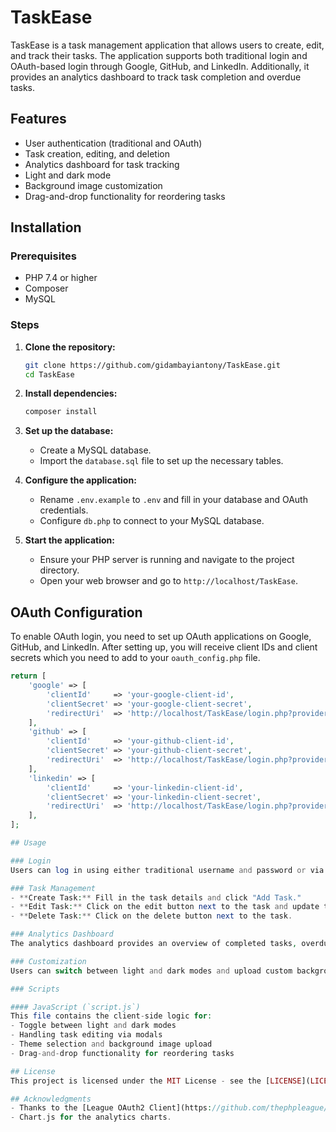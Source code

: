 # TaskEase

TaskEase is a task management application that allows users to create, edit, and track their tasks. The application supports both traditional login and OAuth-based login through Google, GitHub, and LinkedIn. Additionally, it provides an analytics dashboard to track task completion and overdue tasks.

## Features

- User authentication (traditional and OAuth)
- Task creation, editing, and deletion
- Analytics dashboard for task tracking
- Light and dark mode
- Background image customization
- Drag-and-drop functionality for reordering tasks

## Installation

### Prerequisites

- PHP 7.4 or higher
- Composer
- MySQL

### Steps

1. **Clone the repository:**

    ```bash
    git clone https://github.com/gidambayiantony/TaskEase.git
    cd TaskEase
    ```

2. **Install dependencies:**

    ```bash
    composer install
    ```

3. **Set up the database:**

    - Create a MySQL database.
    - Import the `database.sql` file to set up the necessary tables.

4. **Configure the application:**

    - Rename `.env.example` to `.env` and fill in your database and OAuth credentials.
    - Configure `db.php` to connect to your MySQL database.

5. **Start the application:**

    - Ensure your PHP server is running and navigate to the project directory.
    - Open your web browser and go to `http://localhost/TaskEase`.

## OAuth Configuration

To enable OAuth login, you need to set up OAuth applications on Google, GitHub, and LinkedIn. After setting up, you will receive client IDs and client secrets which you need to add to your `oauth_config.php` file.

```php
return [
    'google' => [
        'clientId'     => 'your-google-client-id',
        'clientSecret' => 'your-google-client-secret',
        'redirectUri'  => 'http://localhost/TaskEase/login.php?provider=google',
    ],
    'github' => [
        'clientId'     => 'your-github-client-id',
        'clientSecret' => 'your-github-client-secret',
        'redirectUri'  => 'http://localhost/TaskEase/login.php?provider=github',
    ],
    'linkedin' => [
        'clientId'     => 'your-linkedin-client-id',
        'clientSecret' => 'your-linkedin-client-secret',
        'redirectUri'  => 'http://localhost/TaskEase/login.php?provider=linkedin',
    ],
];

## Usage

### Login
Users can log in using either traditional username and password or via OAuth providers (Google, GitHub, LinkedIn).

### Task Management
- **Create Task:** Fill in the task details and click "Add Task."
- **Edit Task:** Click on the edit button next to the task and update the details.
- **Delete Task:** Click on the delete button next to the task.

### Analytics Dashboard
The analytics dashboard provides an overview of completed tasks, overdue tasks, and the task completion rate.

### Customization
Users can switch between light and dark modes and upload custom background images.

### Scripts

#### JavaScript (`script.js`)
This file contains the client-side logic for:
- Toggle between light and dark modes
- Handling task editing via modals
- Theme selection and background image upload
- Drag-and-drop functionality for reordering tasks

## License
This project is licensed under the MIT License - see the [LICENSE](LICENSE) file for details.

## Acknowledgments
- Thanks to the [League OAuth2 Client](https://github.com/thephpleague/oauth2-client) for the OAuth integration.
- Chart.js for the analytics charts.
